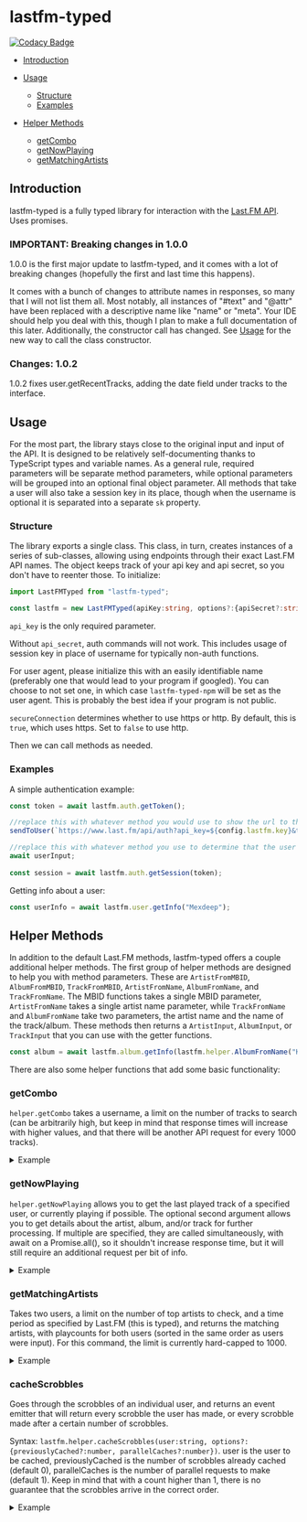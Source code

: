 # lastfm-typed

[![Codacy Badge](https://api.codacy.com/project/badge/Grade/04d6fccb32494d0b95fe631c702ad0fc)](https://app.codacy.com/gh/yayuyokitano/lastfm-typed?utm_source=github.com&utm_medium=referral&utm_content=yayuyokitano/lastfm-typed&utm_campaign=Badge_Grade)

- [Introduction](#introduction)

- [Usage](#usage)
    - [Structure](#structure)
    - [Examples](#examples)
- [Helper Methods](#helper-methods)
    - [getCombo](#getcombo)
    - [getNowPlaying](#getnowplaying)
    - [getMatchingArtists](#getmatchingartists)

## Introduction

lastfm-typed is a fully typed library for interaction with the [Last.FM API](https://www.last.fm/api). Uses promises.

### IMPORTANT: Breaking changes in 1.0.0

1.0.0 is the first major update to lastfm-typed, and it comes with a lot of breaking changes (hopefully the first and last time this happens).

It comes with a bunch of changes to attribute names in responses, so many that I will not list them all. Most notably, all instances of "#text" and "@attr" have been replaced with a descriptive name like "name" or "meta". Your IDE should help you deal with this, though I plan to make a full documentation of this later.
Additionally, the constructor call has changed. See [Usage](#usage) for the new way to call the class constructor.

### Changes: 1.0.2

1.0.2 fixes user.getRecentTracks, adding the date field under tracks to the interface.

## Usage

For the most part, the library stays close to the original input and input of the API. It is designed to be relatively self-documenting thanks to TypeScript types and variable names. As a general rule, required parameters will be separate method parameters, while optional parameters will be grouped into an optional final object parameter. All methods that take a user will also take a session key in its place, though when the username is optional it is separated into a separate `sk` property.

### Structure

The library exports a single class. This class, in turn, creates instances of a series of sub-classes, allowing using endpoints through their exact Last.FM API names. The object keeps track of your api key and api secret, so you don't have to reenter those. To initialize:

```ts
import LastFMTyped from "lastfm-typed";

const lastfm = new LastFMTyped(apiKey:string, options?:{apiSecret?:string, userAgent?:string, secureConnection?:boolean}); //insert key, secret, user agent, and whether to use https here
```

`api_key` is the only required parameter.

Without `api_secret`, auth commands will not work. This includes usage of session key in place of username for typically non-auth functions.

For user agent, please initialize this with an easily identifiable name (preferably one that would lead to your program if googled). You can choose to not set one, in which case `lastfm-typed-npm` will be set as the user agent. This is probably the best idea if your program is not public.

`secureConnection` determines whether to use https or http. By default, this is `true`, which uses https. Set to `false` to use http.

Then we can call methods as needed.

### Examples

A simple authentication example:

```ts
const token = await lastfm.auth.getToken();

//replace this with whatever method you would use to show the url to the user
sendToUser(`https://www.last.fm/api/auth?api_key=${config.lastfm.key}&token=${token}`);

//replace this with whatever method you use to determine that the user has accepted integration.
await userInput;
	
const session = await lastfm.auth.getSession(token);
```

Getting info about a user:

```ts
const userInfo = await lastfm.user.getInfo("Mexdeep");
```

## Helper Methods

In addition to the default Last.FM methods, lastfm-typed offers a couple additional helper methods. The first group of helper methods are designed to help you with method parameters. These are `ArtistFromMBID`, `AlbumFromMBID`, `TrackFromMBID`, `ArtistFromName`, `AlbumFromName`, and `TrackFromName`. The MBID functions takes a single MBID parameter, `ArtistFromName` takes a single artist name parameter, while `TrackFromName` and `AlbumFromName` take two parameters, the artist name and the name of the track/album. These methods then returns a `ArtistInput`, `AlbumInput`, or `TrackInput` that you can use with the getter functions.

```ts
const album = await lastfm.album.getInfo(lastfm.helper.AlbumFromName("KITANO REM", "RAINSICK/オレンジ"), {username:"Mexdeep"});
```

There are also some helper functions that add some basic functionality:

### getCombo

`helper.getCombo` takes a username, a limit on the number of tracks to search (can be arbitrarily high, but keep in mind that response times will increase with higher values, and that there will be another API request for every 1000 tracks).

<details>
  <summary>Example</summary>

  ```ts
  console.log(await lastfm.helper.getCombo("Mexdeep", 200));
  ```

  ```ts
  {
    "artist": {
      "name": "Unlucky Morpheus",
      "combo": 9
    },
    "album": {
      "name": "Hypothetical Box ACT3",
      "combo": 9
    },
    "track": {
      "name": "烏天狗",
      "combo": 0
    },
    "nowplaying": true,
    "image": [
      {
        "size": "small",
        "#text": "https://lastfm.freetls.fastly.net/i/u/34s/87065ea72de7fe7992b02456a54e1859.png"
      },
      {
        "size": "medium",
        "#text": "https://lastfm.freetls.fastly.net/i/u/64s/87065ea72de7fe7992b02456a54e1859.png"
      },
      {
        "size": "large",
        "#text": "https://lastfm.freetls.fastly.net/i/u/174s/87065ea72de7fe7992b02456a54e1859.png"
      },
      {
        "size": "extralarge",
        "#text": "https://lastfm.freetls.fastly.net/i/u/300x300/87065ea72de7fe7992b02456a54e1859.png"
      }
    ]
  }
  ```
</details>

### getNowPlaying

`helper.getNowPlaying` allows you to get the last played track of a specified user, or currently playing if possible. The optional second argument allows you to get details about the artist, album, and/or track for further processing. If multiple are specified, they are called simultaneously, with await on a Promise.all(), so it shouldn't increase response time, but it will still require an additional request per bit of info.

<details>
  <summary>Example</summary>
  
  ```ts
  console.log(await lastfm.helper.getNowPlaying("Mexdeep", ["album"]));
  ```
  
  ```ts
  {
    "recent": {
      "artist": "ヤユヨ",
      "album": "さよなら前夜",
      "track": "七月",
      "image": [
        {
          "size": "small",
          "#text": "https://lastfm.freetls.fastly.net/i/u/34s/0f7512e6b4c20138b8d42fabb41508c4.jpg"
        },
        {
          "size": "medium",
          "#text": "https://lastfm.freetls.fastly.net/i/u/64s/0f7512e6b4c20138b8d42fabb41508c4.jpg"
        },
        {
          "size": "large",
          "#text": "https://lastfm.freetls.fastly.net/i/u/174s/0f7512e6b4c20138b8d42fabb41508c4.jpg"
        },
        {
          "size": "extralarge",
          "#text": "https://lastfm.freetls.fastly.net/i/u/300x300/0f7512e6b4c20138b8d42fabb41508c4.jpg"
        }
      ],
      "url": "https://www.last.fm/music/%E3%83%A4%E3%83%A6%E3%83%A8/_/%E4%B8%83%E6%9C%88",
      "nowplaying": true
    },
    "details": {
      "artist": {
        "successful": false
      },
      "album": {
        "successful": true,
        "data": {
          "name": "さよなら前夜",
          "artist": "ヤユヨ",
          "url": "https://www.last.fm/music/%E3%83%A4%E3%83%A6%E3%83%A8/%E3%81%95%E3%82%88%E3%81%AA%E3%82%89%E5%89%8D%E5%A4%9C",
          "image": [
            {
              "#text": "https://lastfm.freetls.fastly.net/i/u/34s/0f7512e6b4c20138b8d42fabb41508c4.png",
              "size": "small"
            },
            {
              "#text": "https://lastfm.freetls.fastly.net/i/u/64s/0f7512e6b4c20138b8d42fabb41508c4.png",
              "size": "medium"
            },
            {
              "#text": "https://lastfm.freetls.fastly.net/i/u/174s/0f7512e6b4c20138b8d42fabb41508c4.png",
              "size": "large"
            },
            {
              "#text": "https://lastfm.freetls.fastly.net/i/u/300x300/0f7512e6b4c20138b8d42fabb41508c4.png",
              "size": "extralarge"
            },
            {
              "#text": "https://lastfm.freetls.fastly.net/i/u/300x300/0f7512e6b4c20138b8d42fabb41508c4.png",
              "size": "mega"
            },
            {
              "#text": "https://lastfm.freetls.fastly.net/i/u/300x300/0f7512e6b4c20138b8d42fabb41508c4.png",
              "size": ""
            }
          ],
          "listeners": "12",
          "playcount": "917",
          "userplaycount": "923",
          "tracks": {
            "track": []
          },
          "tags": {
            "tag": []
          }
        }
      },
      "track": {
        "successful": false
      }
    }
  }
  ```
</details>

### getMatchingArtists

Takes two users, a limit on the number of top artists to check, and a time period as specified by Last.FM (this is typed), and returns the matching artists, with playcounts for both users (sorted in the same order as users were input). For this command, the limit is currently hard-capped to 1000. 

<details>
  <summary>Example</summary>
  
  ```ts
  console.log(await lastfm.helper.getMatchingArtists("Mexdeep", "gowon_", 1000, "overall"));
  ```
  
  ```ts
  [{
    "name": "Blume popo",
    "url": "https://www.last.fm/music/Blume+popo",
    "playcount": [
      406,
      1
    ]
  },
  {
    "name": "Bomberfett",
    "url": "https://www.last.fm/music/Bomberfett",
    "playcount": [
      5,
      2
    ]
  },
  {
    "name": "CAT ATE HOTDOGS",
    "url": "https://www.last.fm/music/CAT+ATE+HOTDOGS",
    "playcount": [
      3,
      2
    ]
  },
  {
    "name": "Chai",
    "url": "https://www.last.fm/music/Chai",
    "playcount": [
      1,
      12
    ]
  },
  {
    "name": "Dragdown",
    "url": "https://www.last.fm/music/Dragdown",
    "playcount": [
      10,
      2
    ]
  },
  {
    "name": "Fishborn",
    "url": "https://www.last.fm/music/Fishborn",
    "playcount": [
      36,
      2
    ]
  },
  {
    "name": "Fuki",
    "url": "https://www.last.fm/music/Fuki",
    "playcount": [
      63,
      2
    ]
  },
  {
    "name": "Honningbarna",
    "url": "https://www.last.fm/music/Honningbarna",
    "playcount": [
      60,
      3
    ]
  },
  {
    "name": "Hump Back",
    "url": "https://www.last.fm/music/Hump+Back",
    "playcount": [
      241,
      4
    ]
  },
  {
    "name": "KITANO REM",
    "url": "https://www.last.fm/music/KITANO+REM",
    "playcount": [
      953,
      8
    ]
  },
  {
    "name": "Maki",
    "url": "https://www.last.fm/music/Maki",
    "playcount": [
      8,
      2
    ]
  },
  {
    "name": "Once Human",
    "url": "https://www.last.fm/music/Once+Human",
    "playcount": [
      3,
      2
    ]
  },
  {
    "name": "One Morr Time",
    "url": "https://www.last.fm/music/One+Morr+Time",
    "playcount": [
      99,
      6
    ]
  },
  {
    "name": "Silent Hell",
    "url": "https://www.last.fm/music/Silent+Hell",
    "playcount": [
      91,
      2
    ]
  },
  {
    "name": "TEARS OF TRAGEDY",
    "url": "https://www.last.fm/music/TEARS+OF+TRAGEDY",
    "playcount": [
      148,
      11
    ]
  },
  {
    "name": "Tetora",
    "url": "https://www.last.fm/music/Tetora",
    "playcount": [
      940,
      4
    ]
  },
  {
    "name": "tricot",
    "url": "https://www.last.fm/music/tricot",
    "playcount": [
      39,
      17
    ]
  },
  {
    "name": "Unlucky Morpheus",
    "url": "https://www.last.fm/music/Unlucky+Morpheus",
    "playcount": [
      714,
      29
    ]
  },
  {
    "name": "YONLAPA",
    "url": "https://www.last.fm/music/YONLAPA",
    "playcount": [
      47,
      2
    ]
  },
  {
    "name": "カネヨリマサル",
    "url": "https://www.last.fm/music/%E3%82%AB%E3%83%8D%E3%83%A8%E3%83%AA%E3%83%9E%E3%82%B5%E3%83%AB",
    "playcount": [
      963,
      137
    ]
  },
  {
    "name": "コシモトユイカ",
    "url": "https://www.last.fm/music/%E3%82%B3%E3%82%B7%E3%83%A2%E3%83%88%E3%83%A6%E3%82%A4%E3%82%AB",
    "playcount": [
      111,
      5
    ]
  },
  {
    "name": "コトリア",
    "url": "https://www.last.fm/music/%E3%82%B3%E3%83%88%E3%83%AA%E3%82%A2",
    "playcount": [
      203,
      2
    ]
  },
  {
    "name": "ヌ・シャボンヌ",
    "url": "https://www.last.fm/music/%E3%83%8C%E3%83%BB%E3%82%B7%E3%83%A3%E3%83%9C%E3%83%B3%E3%83%8C",
    "playcount": [
      48,
      5
    ]
  },
  {
    "name": "ひかりのなかに",
    "url": "https://www.last.fm/music/%E3%81%B2%E3%81%8B%E3%82%8A%E3%81%AE%E3%81%AA%E3%81%8B%E3%81%AB",
    "playcount": [
      343,
      2
    ]
  },
  {
    "name": "ヤユヨ",
    "url": "https://www.last.fm/music/%E3%83%A4%E3%83%A6%E3%83%A8",
    "playcount": [
      1798,
      13
    ]
  },
  {
    "name": "中山姫李",
    "url": "https://www.last.fm/music/%E4%B8%AD%E5%B1%B1%E5%A7%AB%E6%9D%8E",
    "playcount": [
      40,
      2
    ]
  },
  {
    "name": "密会と耳鳴り",
    "url": "https://www.last.fm/music/%E5%AF%86%E4%BC%9A%E3%81%A8%E8%80%B3%E9%B3%B4%E3%82%8A",
    "playcount": [
      970,
      9
    ]
  },
  {
    "name": "朝日美穂",
    "url": "https://www.last.fm/music/%E6%9C%9D%E6%97%A5%E7%BE%8E%E7%A9%82",
    "playcount": [
      1,
      2
    ]
  },
  {
    "name": "村瀬真弓",
    "url": "https://www.last.fm/music/%E6%9D%91%E7%80%AC%E7%9C%9F%E5%BC%93",
    "playcount": [
      142,
      16
    ]
  },
  {
    "name": "水咲加奈",
    "url": "https://www.last.fm/music/%E6%B0%B4%E5%92%B2%E5%8A%A0%E5%A5%88",
    "playcount": [
      387,
      2
    ]
  },
  {
    "name": "赤い公園",
    "url": "https://www.last.fm/music/%E8%B5%A4%E3%81%84%E5%85%AC%E5%9C%92",
    "playcount": [
      942,
      8
    ]
  }]
  ```

</details>

### cacheScrobbles

Goes through the scrobbles of an individual user, and returns an event emitter that will return every scrobble the user has made, or every scrobble made after a certain number of scrobbles.

Syntax: `lastfm.helper.cacheScrobbles(user:string, options?:{previouslyCached?:number, parallelCaches?:number})`. user is the user to be cached, previouslyCached is the number of scrobbles already cached (default 0), parallelCaches is the number of parallel requests to make (default 1). Keep in mind that with a count higher than 1, there is no guarantee that the scrobbles arrive in the correct order.

<details>
  <summary>Example</summary>
  
  ```ts
  let scrobbleCacher = await lastfm.helper.cacheScrobbles("Mexdeep");
  
  scrobbleCacher.on("start", (data) => {
    console.log(`Found ${data.count} scrobbles, starting (0/${data.totalPages}).`);
  });
  
  scrobbleCacher.on("data", (data) => {
    database.addScrobblesBulk(data.data);
    console.log(`${data.completedPages}/${data.totalPages} (${(data.progress * 100).toFixed(2)}%)`);
  });
  
  scrobbleCacher.on("close", () => {
    console.log("Caching completed.");
  });
  ```
  
  ```ts
  Found 19017 scrobbles, starting (0/20).
  1/20 (5.00%)
  2/20 (10.00%)
  3/20 (15.00%)
  4/20 (20.00%)
  5/20 (25.00%)
  6/20 (30.00%)
  7/20 (35.00%)
  8/20 (40.00%)
  9/20 (45.00%)
  10/20 (50.00%)
  11/20 (55.00%)
  12/20 (60.00%)
  13/20 (65.00%)
  14/20 (70.00%)
  15/20 (75.00%)
  16/20 (80.00%)
  17/20 (85.00%)
  18/20 (90.00%)
  19/20 (95.00%)
  20/20 (100.00%)
  Caching completed.
  ```
  
  This would send 1000 scrobbles at a time to the database.addScrobblesBulk(). This is returned exactly like the user.getRecentTracks function returns it (except that it does remove nowplaying).

</details>
